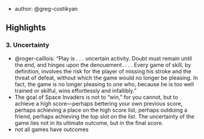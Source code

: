 
- author: @greg-costikyan

## Highlights

### 3. Uncertainty

- @roger-caillois: “Play is . . . uncertain activity. Doubt must remain until the end, and hinges upon the denouement. . . . Every game of skill, by definition, involves the risk for the player of missing his stroke and the threat of defeat, without which the game would no longer be pleasing. In fact, the game is no longer pleasing to one who, because he is too well trained or skilful, wins effortlessly and infallibly.”
- The goal of Space Invaders is not to “win,” for you cannot, but to achieve a high score—perhaps bettering your own previous score, perhaps achieving a place on the high score list, perhaps outdoing a friend, perhaps achieving the top slot on the list. The uncertainty of the game lies not in its ultimate outcome, but in the final score.
- not all games have outcomes

